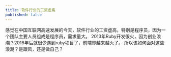 ```yaml
---
title: 软件行业的工资虚高
published: false
---
```

感觉在中国互联网高速发展的今天，软件行业的工资虚高，特别是程序员，因为一个团队主要人员组成是程序员，需求量大。 2013年Ruby开发很火，因为创业浪潮？2016年后就很少遇到ruby项目了，前端却越来越火了。 所以该如何面对这些浪潮？是跟风，还是做自己？
